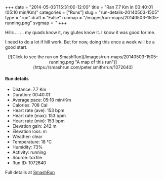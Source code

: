 +++
date = "2014-05-03T15:31:00-12:00"
title = "Ran 7.7 Km in 00:40:01 (05:10 min/Km)"
categories = ["Runs"]
slug = "run-details-20140503-1505"
type = "run"
draft = "False"
runmap = "/images/run-maps/20140503-1505-running.png"
svgmap = '<polyline points="54 6, 56 1, 46 2, 39 5, 34 11, 30 22, 12 77, 31 81, 38 83, 42 84, 42 89, 46 95, 65 100, 64 84, 65 74, 70 68, 81 64, 87 65, 88 68, 85 77, 88 84, 86 88, 77 91, 71 86, 71 84, 74 82, 76 81, 79 77, 78 73, 80 64, 85 61, 82 58, 75 56, 67 48, 66 47, 60 46, 66 31, 61 23, 60 18, 61 16, 56 14, 58 6, 61 2, 59 0">'
+++

Hills ... 
... my quads know it, my glutes know it. I know it was good for me. 

I need to do a lot if hill work. But for now, doing this once a week will be a good start. 



<!--more-->

<center>
[![Click to see the run on SmashRun](/images/run-maps/20140503-1505-running.png "A map of this run")](https://smashrun.com/peter.smith/run/1072640)
</center>

#### Run details

* Distance: 7.7 Km
* Duration: 00:40:01
* Average pace: 05:10 min/Km
* Calories: 708 Cal
* Heart rate (ave): 153 bpm
* Heart rate (max): 153 bpm
* Heart rate (min): 153 bpm
* Elevation gain: 242 m
* Elevation loss:  m
* Weather: clear
* Temperature: 18 &deg;C
* Humidity: 73%
* Activity: running
* Source: tcxfile
* Run ID: 1072640

Full details at [SmashRun](https://smashrun.com/peter.smith/run/1072640)
